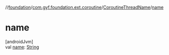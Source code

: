 //[foundation](../../../index.md)/[com.gyf.foundation.ext.coroutine](../index.md)/[CoroutineThreadName](index.md)/[name](name.md)

# name

[androidJvm]\
val [name](name.md): [String](https://kotlinlang.org/api/core/kotlin-stdlib/kotlin/-string/index.html)